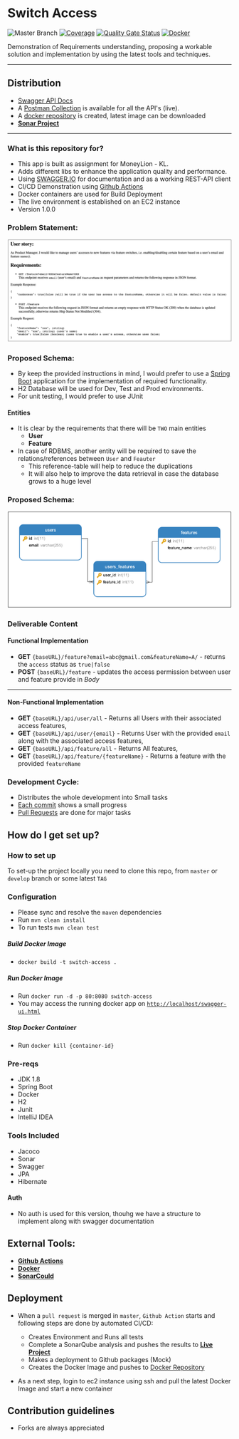 # Switch Access #

![Master Branch](https://github.com/naeemark/SwitchAccess/workflows/Master%20Branch/badge.svg?branch=master)
[![Coverage](https://sonarcloud.io/api/project_badges/measure?project=naeemark_SwitchAccess&metric=coverage)](https://sonarcloud.io/dashboard?id=naeemark_SwitchAccess) 
[![Quality Gate Status](https://sonarcloud.io/api/project_badges/measure?project=naeemark_SwitchAccess&metric=alert_status)](https://sonarcloud.io/dashboard?id=naeemark_SwitchAccess)
[![Docker](https://img.shields.io/docker/automated/naeemark/assessment)](https://img.shields.io/docker/automated/naeemark/assessment)

Demonstration of Requirements understanding, proposing a workable solution and implementation by using the latest tools and techniques.

---

## Distribution ##

 - [Swagger API Docs](http://ec2-18-140-34-26.ap-southeast-1.compute.amazonaws.com/swagger-ui.html)
 - A [Postman Collection](https://www.getpostman.com/collections/01221eb5bd755dd9295e) is available for all the API's (live).
 - A [docker repository](https://hub.docker.com/repository/registry-1.docker.io/naeemark/assessment) is created, latest image can be downloaded
 - **[Sonar Project](https://sonarcloud.io/dashboard?id=naeemark_SwitchAccess)**

---

### What is this repository for? ###

* This app is built as assignment for MoneyLion - KL. 
* Adds different libs to enhance the application quality and performance.
* Using [SWAGGER.IO](www.swagger.io) for documentation and as a working REST-API client
* CI/CD Demonstration using [Github Actions](https://github.com/features/actions)
* Docker containers are used for Build Deployment
* The live environment is established on an EC2 instance
* Version 1.0.0

### Problem Statement:
![Problem Statement](screenshots/problem.png)

### Proposed Schema:

- By keep the provided instructions in mind, I would prefer to use a [Spring Boot](https://www.tutorialspoint.com/spring_boot/spring_boot_introduction.htm) application for the implementation of required functionality.
- H2 Database will be used for Dev, Test and Prod environments.
- For unit testing, I would prefer to use JUnit

#### Entities ####
- It is clear by the requirements that there will be `TWO` main entities
    * **User**
    * **Feature**
- In case of RDBMS, another entity will be required to save the relations/references between `User` and `Feauter`
    - This reference-table will help to reduce the duplications
    - It will also help to improve the data retrieval in case the database grows to a huge level 


### Proposed Schema:
![Problem Schema](screenshots/erd_ml.png)

### Deliverable Content ###

#### Functional Implementation ####
 * **GET** `{baseURL}/feature?email=abc@gmail.com&featureName=A/` - returns the `access` status as `true|false`
 * **POST** `{baseURL}/feature` - updates the access permission between user and feature provide in *Body* 
 ---
#### Non-Functional Implementation ####
 * **GET** `{baseURL}/api/user/all` - Returns all Users with their associated access features,
 * **GET** `{baseURL}/api/user/{email}` - Returns User with the provided `email` along with the associated access features,
 * **GET** `{baseURL}/api/feature/all` - Returns All features,
 * **GET** `{baseURL}/api/feature/{featureName}` - Returns a feature with the provided `featureName`
 
### Development Cycle:
- Distributes the whole development into Small tasks
- [Each commit](https://github.com/naeemark/SwitchAccess/commits/master) shows a small progress
- [Pull Requests](https://github.com/naeemark/SwitchAccess/pulls?q=is%3Apr+is%3Aclosed) are done for major tasks
 
## How do I get set up? ##

### How to set up ###
To set-up the project locally you need to clone this repo, from `master` or `develop` branch or some latest `TAG`

### Configuration ###
- Please sync and resolve the `maven` dependencies
- Run `mvn clean install`
- To run tests `mvn clean test`


##### Build Docker Image
- `docker build -t switch-access .`


##### Run Docker Image
- Run `docker run -d -p 80:8080 switch-access`
- You may access the running docker app on [`http://localhost/swagger-ui.html`](http://localhost/swagger-ui.html)


##### Stop Docker Container
- Run `docker kill {container-id}`

### Pre-reqs
- JDK 1.8
- Spring Boot
- Docker
- H2
- Junit
- IntelliJ IDEA


### Tools Included
- Jacoco
- Sonar
- Swagger
- JPA
- Hibernate


#### Auth ####
- No auth is used for this version, thouhg we have a structure to implement along with swagger documentation


## External Tools: ##

- **[Github Actions](https://github.com/features/actions)**
- **[Docker](https://www.docker.com/)**
- **[SonarCould](https://sonarcloud.io/)**


## Deployment

- When a `pull request` is merged in `master`, `Github Action` starts and following steps are done by automated CI/CD:
    - Creates Environment and Runs all tests
    - Complete a SonarQube analysis and pushes the results to **[Live Project](https://sonarcloud.io/dashboard?id=naeemark_SwitchAccess)**
    - Makes a deployment to Github packages (Mock)
    - Creates the Docker Image and pushes to [Docker Repository](https://hub.docker.com/repository/registry-1.docker.io/naeemark/assessment)
    
- As a next step, login to ec2 instance using ssh and pull the latest Docker Image and start a new container


## Contribution guidelines ##

- Forks are always appreciated

